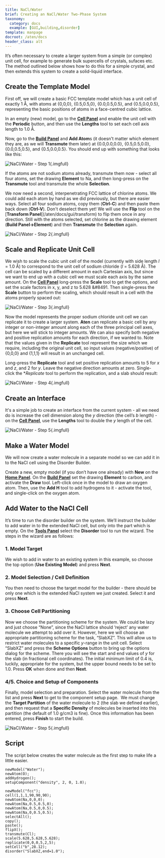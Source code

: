 ```yaml
---
title: NaCl/Water
brief: Creating an NaCl/Water Two-Phase System
taxonomy:
  category: docs
  example: [GUI,building,disorder]
template: manpage
docroot: /aten/docs
header_class: alt
---
```


It’s often necessary to create a larger system from a simple (or complex) unit cell, for example to generate bulk supercells of crystals, sufaces etc.  The method outlined below shows how to do this for a simple crystal, and then extends this system to create a solid-liquid interface.

## Create the Template Model

First off, we will create a basic FCC template model which has a unit cell of exactly 1 Å, with atoms at {0,0,0}, {0.5,0.5,0}, {0.0,0.5,0.5}, and {0.5,0.0,0.5}, representing the basic positions of atoms in a face-centred cubic lattice.

In an empty (new) model, go to the [**Cell Panel**](/aten/docs/gui/cell) and enable the unit cell with the **Periodic** button, and then use the **Lengths** tool to set each cell axis length to 1.0 &#8491;.

Now, go to the [**Build Panel**](/aten/docs/gui/build) and **Add Atom**s (it doesn't matter which element they are, as we will **Transmute** them later) at {0.0,0.0,0.0}, {0.5,0.5,0.0}, {0.0,0.5,0.5}, and {0.5,0.0,0.5}. You should end up with something that looks like this:

![NaCl/Water - Step 1](nacl1.png){.imgfull}

If the atoms are not sodium atoms already, transmute them now - select all four atoms, set the drawing **Element** to Na, and then long-press on the **Transmute** tool and transmute the whole **Selection**.

We now need a second, interpenetrating FCC lattice of chlorine atoms. We could add each atom by hand as we did previously, but there are easier ways. Select all four sodium atoms, copy them (**Ctrl-C**) and then paste them back down (**Ctrl-V**). Don't deselect them yet! We will use the **Flip** tool on the [**Transform Panel**[(/aten/docs/gui/transform) to flip them once in any direction.  Still with the atoms selected, set chlorine as the drawing element (**Build Panel&#8594;Element**) and then **Transmute** the **Selection** again.

![NaCl/Water - Step 2](nacl2.png){.imgfull}

## Scale and Replicate Unit Cell

We wish to scale the cubic unit cell of the model (currently with side length _l_ = 1.0 Å) to correspond to the unit cell of sodium chloride (_l_ = 5.628 Å). The cell can be scaled by a different amount in each Cartesian axis, but since we want to end up with a cubic cell we must scale each axis by the same amount. On the [**Cell Panel**](/aten/docs/gui/cell) long-press the **Scale** tool to get the options, and set the scale factors in x, y, and z to 5.628 &#8491. Then single-press the **Scale** button to perform the scaling, which should result in a cell with the atoms properly spaced out:

![NaCl/Water - Step 3](nacl3.png){.imgfull}

Now the model represents the proper sodium chloride unit cell we can replicate it to create a larger system. **Aten** can replicate a basic cell by any integer or non-integer amount along each of the three principal cell axes, but here we will stick to integer amounts. We can also specify both negative and positive replication amounts for each direction, if we wanted to. Note that the values given in the **Replicate** tool represent the size which we require, including the original unit cell, so input values (negative/positive) of {0,0,0} and {1,1,1} will result in an unchanged cell.

Long-press the **Replicate** tool and set positive replication amounts to 5 for _x_ and _z_, and 2 for _y_. Leave the negative direction amounts at zero. Single-click the **Replicate* tool to perform the replication, and a slab should result:

![NaCl/Water - Step 4](nacl4.png){.imgfull}

## Create an Interface

It's a simple job to create an interface from the current system - all we need do is increase the cell dimension along the _y_ direction (the cell’s _b_ length) - on the [**Cell Panel**](/aten/docs/gui/cell), use the **Lengths** tool to double the _y_ length of the cell.

![NaCl/Water - Step 5](nacl5.png){.imgfull}

## Make a Water Model

We will now create a water molecule in a separate model so we can add it in to the NaCl cell using the Disorder Builder.

Create a new, empty model (if you don’t have one already) with **New** on the [**Home Panel**](/aten/docs/gui/home). On the [**Build Panel**](/aten/docs/gui/build) set the drawing **Element** to carbon, and activate the **Draw** tool. Left-click once in the model to draw an oxygen atom. Then, use the **Add H** tool to add hydrogens to it - activate the tool, and single-click on the oxygen atom.

## Add Water to the NaCl Cell

It’s time to run the disorder builder on the system. We’ll instruct the builder to add water in to the extended NaCl cell, but only into the part which is empty. On the [**Tools Panel**](/aten/docs/gui/tools) select the **Disorder** tool to run the wizard. The steps in the wizard are as follows:

### 1. Model Target

We wish to add in water to an existing system in this example, so choose the top option (**Use Existing Model**) and press **Next**.

### 2. Model Selection / Cell Definition

You then need to choose the target model for the builder - there should be only one which is the extended NaCl system we just created. Select it and press **Next**.

### 3. Choose Cell Partitioning

Now we choose the partitioning scheme for the system. We could be lazy and just choose “None”, since the NaCl lattice should ‘reject’ any water molecule we attempt to add over it. However, here we will choose an appropriate partitioning scheme for the task, “SlabXZ”. This will allow us to restrict water molecules to a specific _y_-range in the unit cell. Select “SlabXZ” and press the **Scheme Options** button to bring up the options dialog for the scheme. There you will see the start and end values of _y_ for the slab (in fractional cell coordinates). The initial minimum limit of 0.4 is, luckily, appropriate for the system, but the upper bound needs to be set to 1.0. Press **OK** when done and then **Next**.

### 4/5. Choice and Setup of Components

Finally, model selection and preparation. Select the water molecule from the list and press **Next** to get to the component setup page.  We must change the **Target Partition** of the water molecule to 2 (the slab we defined earlier), and then request that a **Specific Density** of molecules be inserted into this partition (the default of 1.0 g/cm3 is fine). Once this information has been entered, press **Finish** to start the build.

![NaCl/Water - Step 5](nacl5.png){.imgfull}

## Script

The script below creates the water molecule as the first step to make life a little easier.

```aten
newModel("Water");
newAtom(O);
addHydrogen();
setupComponent("density", 2, 0, 1.0);

newModel("fcc");
cell(1,1,1,90,90,90);
newAtom(Na,0,0,0);
newAtom(Na,0.5,0.5,0);
newAtom(Na,0.5,0,0.5);
newAtom(Na,0,0.5,0.5);
selectAll();
copy();
paste();
flipX();
transmute(Cl);
scale(5.628,5.628,5.628);
replicate(0,0,0,5,2,5);
setCell("b",28.12);
disorder("SlabXZ,end=1.0");
```

